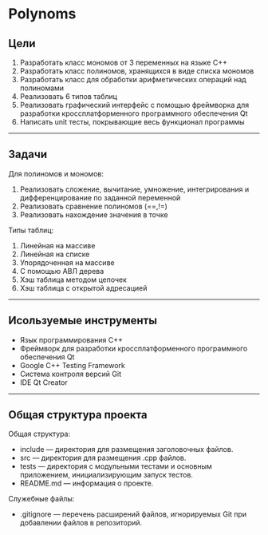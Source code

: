# Polynoms
## Цели 
1. Разработать класс мономов от 3 переменных на языке C++
2. Разработать класс полиномов, хранящихся в виде списка мономов
3. Разработать класс для обработки арифметических операций над полиномами
4. Реализовать 6 типов таблиц
5. Реализовать графический интерфейс с помощью фреймворка для разработки кроссплатформенного программного обеспечения Qt
6. Написать unit тесты, покрывающие весь функционал программы
---

## Задачи
Для полиномов и мономов:
1. Реализовать сложение, вычитание, умножение, интегрирования и дифференцирование по заданной переменной
2. Реализовать сравнение полиномов (==,!=)
3. Реализовать нахождение значения в точке

Типы таблиц:
1. Линейная на массиве
2. Линейная на списке
3. Упорядоченная на массиве
4. С помощью АВЛ дерева
5. Хэш таблица методом цепочек
6. Хэш таблица с открытой адресацией
---

## Исользуемые инструменты
- Язык программирования С++
- Фреймворк для разработки кроссплатформенного программного обеспечения Qt
- Google C++ Testing Framework
- Система контроля версий Git
- IDE Qt Creator
---

## Общая структура проекта
Общая структура:
- include — директория для размещения заголовочных файлов.
- src — директория для размещения .cpp файлов.
- tests — директория с модульными тестами и основным приложением, инициализирующим запуск тестов.
- README.md — информация о проекте.

Служебные файлы:
- .gitignore — перечень расширений файлов, игнорируемых Git при добавлении файлов в репозиторий.
